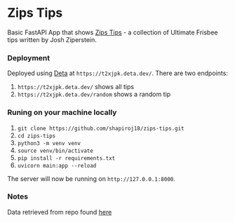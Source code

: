 # Zips Tips

Basic FastAPI App that shows [Zips Tips](https://www.brown.edu/Athletics/Mens_Ultimate/ztips.html) - a collection of Ultimate Frisbee tips written by Josh Ziperstein.

### Deployment
Deployed using [Deta](https://www.deta.sh/) at `https://t2xjpk.deta.dev/`. There are two endpoints:
1. `https://t2xjpk.deta.dev/` shows all tips
2. `https://t2xjpk.deta.dev/random` shows a random tip

### Runing on your machine locally
1. `git clone https://github.com/shapiroj18/zips-tips.git`
2. `cd zips-tips`
3. `python3 -m venv venv`
4. `source venv/bin/activate`
5. `pip install -r requirements.txt`
6. `uvicorn main:app --reload`

The server will now be running on `http://127.0.0.1:8000`.

### Notes
Data retrieved from repo found [here](https://github.com/llimllib/zipstips)